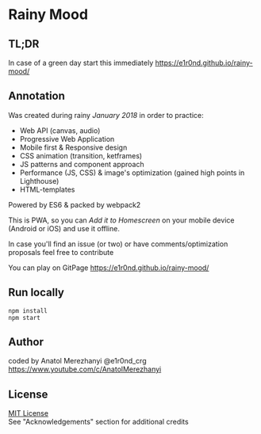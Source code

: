 # Rainy Mood

## TL;DR
In case of a green day start this immediately https://e1r0nd.github.io/rainy-mood/

## Annotation
Was created during rainy *January 2018* in order to practice:
- Web API (canvas, audio)
- Progressive Web Application
- Mobile first & Responsive design
- CSS animation (transition, ketframes)
- JS patterns and component approach
- Performance (JS, CSS) & image's optimization (gained high points in Lighthouse)
- HTML-templates

Powered by ES6 & packed by webpack2

This is PWA, so you can *Add it to Homescreen* on your mobile device (Android or iOS) and use it offline.

In case you'll find an issue (or two) or have comments/optimization proposals feel free to contribute

You can play on GitPage https://e1r0nd.github.io/rainy-mood/<br>

## Run locally
```
npm install
npm start
```

## Author
coded by Anatol Merezhanyi @e1r0nd_crg<br>
https://www.youtube.com/c/AnatolMerezhanyi<br>

## License
[MIT License](LICENSE.md)<br>
See "Acknowledgements" section for additional credits
